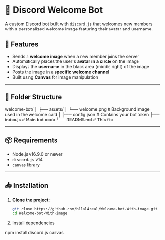 # 🎉 Discord Welcome Bot

A custom Discord bot built with `discord.js` that welcomes new members with a personalized welcome image featuring their avatar and username.

## 🚀 Features

- Sends a **welcome image** when a new member joins the server
- Automatically places the user's **avatar in a circle** on the image
- Displays the **username** in the black area (middle right) of the image
- Posts the image in a **specific welcome channel**
- Built using **Canvas** for image manipulation

---

## 📁 Folder Structure

welcome-bot/
│
├── assets/
│ └── welcome.png # Background image used in the welcome card
│
├── config.json # Contains your bot token
├── index.js # Main bot code
└── README.md # This file


---

## 📦 Requirements

- Node.js v16.9.0 or newer
- `discord.js` v14
- `canvas` library

---

## 📥 Installation

1. **Clone the project**:
   ```bash
   git clone https://github.com/b1lal4real/Welcome-bot-With-image.git
   cd Welcome-bot-With-image

2. Install dependencies:

npm install discord.js canvas

